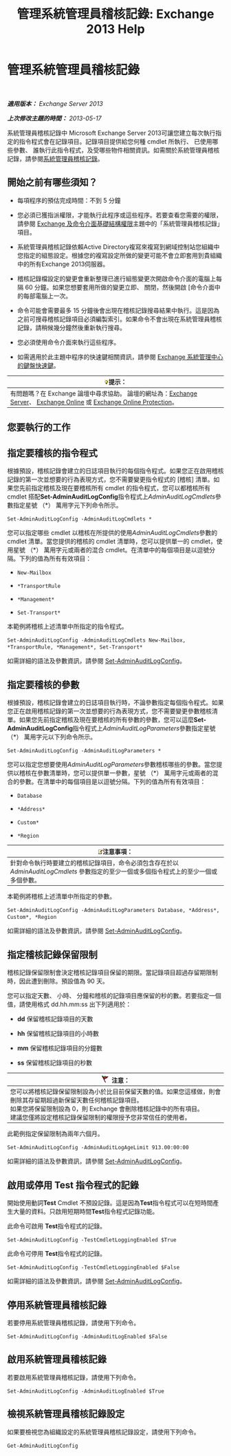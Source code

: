 ﻿---
title: '管理系統管理員稽核記錄: Exchange 2013 Help'
TOCTitle: 管理系統管理員稽核記錄
ms:assetid: 15c284c0-b8e6-42ca-9913-7c59fdb6885d
ms:mtpsurl: https://technet.microsoft.com/zh-tw/library/Dd335109(v=EXCHG.150)
ms:contentKeyID: 50553940
ms.date: 05/21/2018
mtps_version: v=EXCHG.150
ms.translationtype: MT
---

# 管理系統管理員稽核記錄

 

_**適用版本：** Exchange Server 2013_

_**上次修改主題的時間：** 2013-05-17_

系統管理員稽核記錄中 Microsoft Exchange Server 2013可讓您建立每次執行指定的指令程式會在記錄項目。記錄項目提供給您何種 cmdlet 所執行、 已使用哪些參數、 誰執行此指令程式，及受哪些物件相關資訊。如需關於系統管理員稽核記錄，請參閱[系統管理員稽核記錄](administrator-audit-logging-exchange-2013-help.md)。

## 開始之前有哪些須知？

  - 每項程序的預估完成時間：不到 5 分鐘

  - 您必須已獲指派權限，才能執行此程序或這些程序。若要查看您需要的權限，請參閱 [Exchange 及命令介面基礎結構權限](exchange-and-shell-infrastructure-permissions-exchange-2013-help.md)主題中的「系統管理員稽核記錄」項目。

  - 系統管理員稽核記錄依賴Active Directory複寫來複寫到網域控制站您組織中您指定的組態設定。根據您的複寫設定所做的變更可能不會立即套用到貴組織中的所有Exchange 2013伺服器。

  - 稽核記錄檔設定的變更會重新整理已進行組態變更次開啟命令介面的電腦上每隔 60 分鐘。如果您想要套用所做的變更立即、 關閉，然後開啟 \[命令介面中的每部電腦上一次。

  - 命令可能會需要最多 15 分鐘後會出現在稽核記錄搜尋結果中執行。這是因為之前可搜尋稽核記錄項目必須編製索引。如果命令不會出現在系統管理員稽核記錄，請稍候幾分鐘然後重新執行搜尋。

  - 您必須使用命令介面來執行這些程序。

  - 如需適用於此主題中程序的快速鍵相關資訊，請參閱 [Exchange 系統管理中心的鍵盤快速鍵](keyboard-shortcuts-in-the-exchange-admin-center-exchange-online-protection-help.md)。

<table>
<thead>
<tr class="header">
<th><img src="images/Bb124558.tip(EXCHG.150).gif" title="提示" alt="提示" />提示：</th>
</tr>
</thead>
<tbody>
<tr class="odd">
<td>有問題嗎？在 Exchange 論壇中尋求協助。 論壇的網址為：<a href="https://go.microsoft.com/fwlink/p/?linkid=60612">Exchange Server</a>、 <a href="https://go.microsoft.com/fwlink/p/?linkid=267542">Exchange Online</a> 或 <a href="https://go.microsoft.com/fwlink/p/?linkid=285351">Exchange Online Protection</a>。</td>
</tr>
</tbody>
</table>


## 您要執行的工作

## 指定要稽核的指令程式

根據預設，稽核記錄會建立的日誌項目執行的每個指令程式。如果您正在啟用稽核記錄的第一次並想要的行為表現方式，您不需要變更指令程式的 \[稽核\] 清單。如果您先前指定稽核及現在要稽核所有 cmdlet 的指令程式，您可以都稽核所有 cmdlet 搭配**Set-AdminAuditLogConfig**指令程式上*AdminAuditLogCmdlets*參數指定星號 （\*） 萬用字元下列命令所示。

    Set-AdminAuditLogConfig -AdminAuditLogCmdlets *

您可以指定哪些 cmdlet 以稽核在所提供的使用*AdminAuditLogCmdlets*參數的 cmdlet 清單。當您提供的稽核的 cmdlet 清單時，您可以提供單一的 cmdlet，使用星號 （\*） 萬用字元或兩者的混合 cmdlet。在清單中的每個項目是以逗號分隔。下列的值為所有有效項目：

  - `New-Mailbox`

  - `*TransportRule`

  - `*Management*`

  - `Set-Transport*`

本範例將稽核上述清單中所指定的指令程式。

    Set-AdminAuditLogConfig -AdminAuditLogCmdlets New-Mailbox, *TransportRule, *Management*, Set-Transport*

如需詳細的語法及參數資訊，請參閱 [Set-AdminAuditLogConfig](https://technet.microsoft.com/zh-tw/library/dd298169\(v=exchg.150\))。

## 指定要稽核的參數

根據預設，稽核記錄會建立的日誌項目執行時，不論參數指定每個指令程式。如果您正在啟用稽核記錄的第一次並想要的行為表現方式，您不需要變更參數稽核清單。如果您先前指定稽核及現在要稽核的所有參數的參數，您可以這麼**Set-AdminAuditLogConfig**指令程式上*AdminAuditLogParameters*參數指定星號 （\*） 萬用字元以下列命令所示。

    Set-AdminAuditLogConfig -AdminAuditLogParameters *

您可以指定您想要使用*AdminAuditLogParameters*參數稽核哪些的參數。當您提供以稽核在參數清單時，您可以提供單一參數，星號 （\*） 萬用字元或兩者的混合的參數。在清單中的每個項目是以逗號分隔。下列的值為所有有效項目：

  - `Database`

  - `*Address*`

  - `Custom*`

  - `*Region`

<table>
<thead>
<tr class="header">
<th><img src="images/Bb124558.note(EXCHG.150).gif" title="注意事項" alt="注意事項" />注意事項：</th>
</tr>
</thead>
<tbody>
<tr class="odd">
<td>針對命令執行時要建立的稽核記錄項目，命令必須包含存在於以 <em>AdminAuditLogCmdlets</em> 參數指定的至少一個或多個指令程式上的至少一個或多個參數。</td>
</tr>
</tbody>
</table>


本範例將稽核上述清單中所指定的參數。

    Set-AdminAuditLogConfig -AdminAuditLogParameters Database, *Address*, Custom*, *Region

如需詳細的語法及參數資訊，請參閱 [Set-AdminAuditLogConfig](https://technet.microsoft.com/zh-tw/library/dd298169\(v=exchg.150\))。

## 指定稽核記錄保留限制

稽核記錄保留限制會決定稽核記錄項目保留的期限。當記錄項目超過存留期限制時，因此遭到刪除。預設值為 90 天。

您可以指定天數、 小時、 分鐘和稽核的記錄項目應保留的秒的數。若要指定一個值，請使用格式 dd.hh.mm:ss 出下列適用於：

  - **dd** 保留稽核記錄項目的天數

  - **hh** 保留稽核記錄項目的小時數

  - **mm** 保留稽核記錄項目的分鐘數

  - **ss** 保留稽核記錄項目的秒數

<table>
<thead>
<tr class="header">
<th><img src="images/Dd876857.Caution(EXCHG.150).gif" title="注意" alt="注意" />注意：</th>
</tr>
</thead>
<tbody>
<tr class="odd">
<td>您可以將稽核記錄保留限制設為小於比目前保留天數的值。如果您這樣做，則會刪除其存留期超過新保留天數任何稽核記錄項目。<br />
如果您將保留限制設為 0，則 Exchange 會刪除稽核記錄中的所有項目。<br />
建議您僅將設定稽核記錄保留限制的權限授予您非常信任的使用者。</td>
</tr>
</tbody>
</table>


此範例指定保留限制為兩年六個月。

    Set-AdminAuditLogConfig -AdminAuditLogAgeLimit 913.00:00:00

如需詳細的語法及參數資訊，請參閱 [Set-AdminAuditLogConfig](https://technet.microsoft.com/zh-tw/library/dd298169\(v=exchg.150\))。

## 啟用或停用 Test 指令程式的記錄

開始使用動詞**Test** Cmdlet 不預設記錄。這是因為**Test**指令程式可以在短時間產生大量的資料。只啟用短期時間**Test**指令程式記錄功能。

此命令可啟用 **Test**指令程式的記錄。

    Set-AdminAuditLogConfig -TestCmdletLoggingEnabled $True

此命令可停用 **Test**指令程式的記錄。

    Set-AdminAuditLogConfig -TestCmdletLoggingEnabled $False

如需詳細的語法及參數資訊，請參閱 [Set-AdminAuditLogConfig](https://technet.microsoft.com/zh-tw/library/dd298169\(v=exchg.150\))。

## 停用系統管理員稽核記錄

若要停用系統管理員稽核記錄，請使用下列命令。

    Set-AdminAuditLogConfig -AdminAuditLogEnabled $False

## 啟用系統管理員稽核記錄

若要啟用系統管理員稽核記錄，請使用下列命令。

    Set-AdminAuditLogConfig -AdminAuditLogEnabled $True

## 檢視系統管理員稽核記錄設定

如果要檢視您為組織設定的系統管理員稽核記錄設定，請使用下列命令。

    Get-AdminAuditLogConfig


